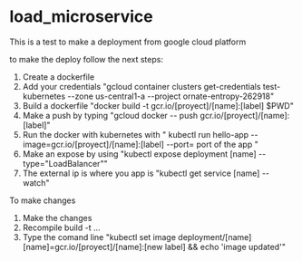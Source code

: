 # load_microservice

This is a test to make a deployment from google cloud platform

to make the deploy follow the next steps:

1. Create a dockerfile 
2. Add your credentials "gcloud container clusters get-credentials test-kubernetes --zone us-central1-a --project ornate-entropy-262918" 
3. Build a dockerfile "docker build -t  gcr.io/[proyect]/[name]:[label]  $PWD"
4. Make a push by typing "gcloud docker -- push  gcr.io/[proyect]/[name]:[label]"
5. Run the docker with kubernetes with " kubectl run hello-app 
    --image=gcr.io/[proyect]/[name]:[label] 
    --port= port of the app "
6. Make an expose by using "kubectl expose deployment 
    [name] --type="LoadBalancer""
7. The external ip is where you app is "kubectl get service [name] --watch"

To make changes

1. Make the changes
2. Recompile build -t ...
3. Type the comand line "kubectl set image 
    deployment/[name]
    [name]=gcr.io/[proyect]/[name]:[new label] 
    && echo 'image updated'"
